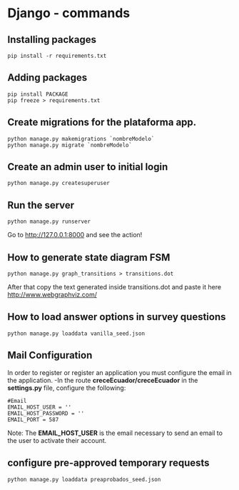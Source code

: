 # Django - commands

## Installing packages
```
pip install -r requirements.txt
```
## Adding packages
```
pip install PACKAGE
pip freeze > requirements.txt
```

## Create migrations for the plataforma app.

```
python manage.py makemigrations `nombreModelo`
python manage.py migrate `nombreModelo`
```

## Create an admin user to initial login
```
python manage.py createsuperuser
```

## Run the server
```
python manage.py runserver
```

Go to http://127.0.0.1:8000 and see the action!


## How to generate state diagram FSM
```
python manage.py graph_transitions > transitions.dot
```

After that copy the text generated inside transitions.dot and paste it here
http://www.webgraphviz.com/

## How to load answer options in survey questions
```
python manage.py loaddata vanilla_seed.json
```

## Mail Configuration

In order to register or register an application you must configure the email in the application.
-In the route **creceEcuador/creceEcuador** in the **settings.py** file, configure the following:

```
#Email
EMAIL_HOST_USER = ''
EMAIL_HOST_PASSWORD = ''
EMAIL_PORT = 587
```

Note: The **EMAIL_HOST_USER** is the email necessary to send an email to the user to activate their account.


## configure pre-approved temporary requests
```
python manage.py loaddata preaprobados_seed.json
``` 
